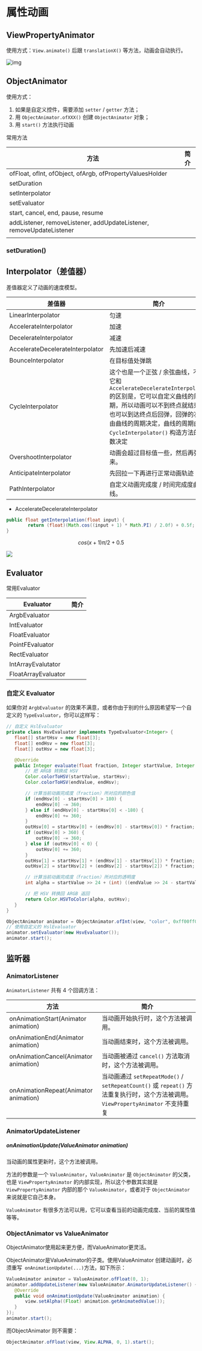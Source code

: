 # 属性动画

## ViewPropertyAnimator

使用方式：`View.animate()` 后跟 `translationX()` 等方法，动画会自动执行。

![img](images/viewpropertyAnimator.png)



## ObjectAnimator

使用方式：

1. 如果是自定义控件，需要添加 `setter` / `getter` 方法；
2. 用 `ObjectAnimator.ofXXX()` 创建 `ObjectAnimator` 对象；
3. 用 `start()` 方法执行动画



常用方法

| 方法                                                         | 简介 |
| ------------------------------------------------------------ | ---- |
| ofFloat, ofInt, ofObject, ofArgb, ofPropertyValuesHolder     |      |
| setDuration                                                  |      |
| setInterpolator                                              |      |
| setEvaluator                                                 |      |
| start, cancel, end, pause, resume                            |      |
| addListener, removeListener, addUpdateListener, removeUpdateListener |      |
|                                                              |      |



### setDuration()

## Interpolator（差值器）

差值器定义了动画的速度模型。

| 差值器                           | 简介                                                         |
| -------------------------------- | ------------------------------------------------------------ |
| LinearInterpolator               | 匀速                                                         |
| AccelerateInterpolator           | 加速                                                         |
| DecelerateInterpolator           | 减速                                                         |
| AccelerateDecelerateInterpolator | 先加速后减速                                                 |
| BounceInterpolator               | 在目标值处弹跳                                               |
| CycleInterpolator                | 这个也是一个正弦 / 余弦曲线，不过它和 `AccelerateDecelerateInterpolator` 的区别是，它可以自定义曲线的周期，所以动画可以不到终点就结束，也可以到达终点后回弹，回弹的次数由曲线的周期决定，曲线的周期由 `CycleInterpolator()` 构造方法的参数决定 |
| OvershootInterpolator            | 动画会超过目标值一些，然后再弹回来。                         |
| AnticipateInterpolator           | 先回拉一下再进行正常动画轨迹                                 |
| PathInterpolator                 | 自定义动画完成度 / 时间完成度曲线。                          |



- AccelerateDecelerateInterpolator

```java
public float getInterpolation(float input) {
        return (float)(Math.cos((input + 1) * Math.PI) / 2.0f) + 0.5f;
}
```

$$ cos(x+1)\pi/2 + 0.5 $$

![](images/AccelerateDecelerateInterpolator-graph.png)







## Evaluator

常用Evaluator

| Evaluator           | 简介 |
| ------------------- | ---- |
| ArgbEvaluator       |      |
| IntEvaluator        |      |
| FloatEvaluator      |      |
| PointFEvaluator     |      |
| RectEvaluator       |      |
| IntArrayEvalutator  |      |
| FloatArrayEvaluator |      |



### 自定义 Evaluator

如果你对 `ArgbEvaluator` 的效果不满意，或者你由于别的什么原因希望写一个自定义的 `TypeEvaluator`，你可以这样写：

```java
// 自定义 HslEvaluator
private class HsvEvaluator implements TypeEvaluator<Integer> {  
   float[] startHsv = new float[3];
   float[] endHsv = new float[3];
   float[] outHsv = new float[3];

   @Override
   public Integer evaluate(float fraction, Integer startValue, Integer endValue) {
       // 把 ARGB 转换成 HSV
       Color.colorToHSV(startValue, startHsv);
       Color.colorToHSV(endValue, endHsv);

       // 计算当前动画完成度（fraction）所对应的颜色值
       if (endHsv[0] - startHsv[0] > 180) {
           endHsv[0] -= 360;
       } else if (endHsv[0] - startHsv[0] < -180) {
           endHsv[0] += 360;
       }
       outHsv[0] = startHsv[0] + (endHsv[0] - startHsv[0]) * fraction;
       if (outHsv[0] > 360) {
           outHsv[0] -= 360;
       } else if (outHsv[0] < 0) {
           outHsv[0] += 360;
       }
       outHsv[1] = startHsv[1] + (endHsv[1] - startHsv[1]) * fraction;
       outHsv[2] = startHsv[2] + (endHsv[2] - startHsv[2]) * fraction;

       // 计算当前动画完成度（fraction）所对应的透明度
       int alpha = startValue >> 24 + (int) ((endValue >> 24 - startValue >> 24) * fraction);

       // 把 HSV 转换回 ARGB 返回
       return Color.HSVToColor(alpha, outHsv);
   }
}

ObjectAnimator animator = ObjectAnimator.ofInt(view, "color", 0xff00ff00);  
// 使用自定义的 HslEvaluator
animator.setEvaluator(new HsvEvaluator());  
animator.start();  
```



## 监听器

### AnimatorListener

 `AnimatorListener` 共有 4 个回调方法：

| 方法                                  | 简介                                                         |
| ------------------------------------- | ------------------------------------------------------------ |
| onAnimationStart(Animator animation)  | 当动画开始执行时，这个方法被调用。                           |
| onAnimationEnd(Animator animation)    | 当动画结束时，这个方法被调用。                               |
| onAnimationCancel(Animator animation) | 当动画被通过 `cancel()` 方法取消时，这个方法被调用。         |
| onAnimationRepeat(Animator animation) | 当动画通过 `setRepeatMode()` / `setRepeatCount()` 或 `repeat()` 方法重复执行时，这个方法被调用。`ViewPropertyAnimator` 不支持重复 |



### AnimatorUpdateListener

#####  onAnimationUpdate(ValueAnimator animation)

当动画的属性更新时，这个方法被调用。

方法的参数是一个 `ValueAnimator`，`ValueAnimator` 是 `ObjectAnimator` 的父类，也是 `ViewPropertyAnimator` 的内部实现，所以这个参数其实就是 `ViewPropertyAnimator` 内部的那个 `ValueAnimator`，或者对于 `ObjectAnimator` 来说就是它自己本身。

`ValueAnimator` 有很多方法可以用，它可以查看当前的动画完成度、当前的属性值等等。



### ObjectAnimator vs ValueAnimator

ObjectAnimator使用起来更方便，而ValueAnimator更灵活。

ObjectAnimator是ValueAnimator的子类。使用ValueAnimator 创建动画时，必须重写` onAnimationUpdate(...)`方法，如下所示：

```java
ValueAnimator animator = ValueAnimator.ofFloat(0, 1);
animator.addUpdateListener(new ValueAnimator.AnimatorUpdateListener() {
   @Override
   public void onAnimationUpdate(ValueAnimator animation) {
       view.setAlpha((Float) animation.getAnimatedValue());
   }
});
animator.start();
```

而ObjectAnimator 则不需要：

```java
ObjectAnimator.ofFloat(view, View.ALPHA, 0, 1).start();
```